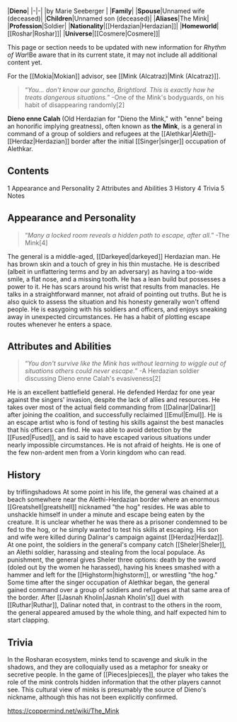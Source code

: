 |**Dieno**|
|-|-|
|by  Marie Seeberger |
|**Family**|
|**Spouse**|Unnamed wife (deceased)|
|**Children**|Unnamed son (deceased)|
|**Aliases**|The Mink|
|**Profession**|Soldier|
|**Nationality**|[[Herdazian\|Herdazian]]|
|**Homeworld**|[[Roshar\|Roshar]]|
|**Universe**|[[Cosmere\|Cosmere]]|

This page or section needs to be updated with new information for *Rhythm of War*!Be aware that in its current state, it may not include all additional content yet.

For the [[Mokia\|Mokian]] advisor, see [[Mink (Alcatraz)\|Mink (Alcatraz)]].
>“*You... don't know our gancho, Brightlord. This is exactly how he treats dangerous situations.*”
\-One of the Mink's bodyguards, on his habit of disappearing randomly[2]


**Dieno enne Calah** (Old Herdazian for "Dieno the Mink," with "enne" being an honorific implying greatness), often known as **the Mink**, is a general in command of a group of soldiers and refugees at the [[Alethkar\|Alethi]]-[[Herdaz\|Herdazian]] border after the initial [[Singer\|singer]] occupation of Alethkar.

## Contents

1 Appearance and Personality
2 Attributes and Abilities
3 History
4 Trivia
5 Notes


## Appearance and Personality
>“*Many a locked room reveals a hidden path to escape, after all.*”
\-The Mink[4]


The general is a middle-aged, [[Darkeyed\|darkeyed]] Herdazian man. He has brown skin and a touch of grey in his thin mustache. He is described (albeit in unflattering terms and by an adversary) as having a too-wide smile, a flat nose, and a missing tooth. He has a lean build but possesses a power to it. He has scars around his wrist that results from manacles.
He talks in a straightforward manner, not afraid of pointing out truths. But he is also quick to assess the situation and his honesty generally won't offend people. He is easygoing with his soldiers and officers, and enjoys sneaking away in unexpected circumstances. He has a habit of plotting escape routes whenever he enters a space.

## Attributes and Abilities
>“*You don't survive like the Mink has without learning to wiggle out of situations others could never escape.*”
\-A Herdazian soldier discussing Dieno enne Calah's evasiveness[2]


He is an excellent battlefield general. He defended Herdaz for one year against the singers' invasion, despite the lack of allies and resources. He takes over most of the actual field commanding from [[Dalinar\|Dalinar]] after joining the coalition, and successfully reclaimed [[Emul\|Emul]].
He is an escape artist who is fond of testing his skills against the best manacles that his officers can find. He was able to avoid detection by the [[Fused\|Fused]], and is said to have escaped various situations under nearly impossible circumstances.
He is not afraid of heights.
He is one of the few non-ardent men from a Vorin kingdom who can read.

## History
 by  triflingshadows 
At some point in his life, the general was chained at a beach somewhere near the Alethi-Herdazian border where an enormous [[Greatshell\|greatshell]] nicknamed "the hog" resides. He was able to unshackle himself in under a minute and escape being eaten by the creature. It is unclear whether he was there as a prisoner condemned to be fed to the hog, or he simply wanted to test his skills at escaping.
His son and wife were killed during Dalinar's campaign against [[Herdaz\|Herdaz]].
At one point, the soldiers in the general's company catch [[Sheler\|Sheler]], an Alethi soldier, harassing and stealing from the local populace. As punishment, the general gives Sheler three options: death by the sword (doled out by the women he harassed), having his knees smashed with a hammer and left for the [[Highstorm\|highstorm]], or wrestling "the hog."
Some time after the singer occupation of Alethkar began, the general gained command over a group of soldiers and refugees at that same area of the border.
After [[Jasnah Kholin\|Jasnah Kholin's]] duel with [[Ruthar\|Ruthar]], Dalinar noted that, in contrast to the others in the room, the general appeared amused by the whole thing, and half expected him to start clapping.

## Trivia
In the Rosharan ecosystem, minks tend to scavenge and skulk in the shadows, and they are colloquially used as a metaphor for sneaky or secretive people. In the game of [[Pieces\|pieces]], the player who takes the role of the mink controls hidden information that the other players cannot see. This cultural view of minks is presumably the source of Dieno's nickname, although this has not been explicitly confirmed.


https://coppermind.net/wiki/The_Mink